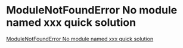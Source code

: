 # ModuleNotFoundError No module named xxx quick solution
[ModuleNotFoundError No module named xxx quick solution](https://aiwithcloud.com/2022/09/19/modulenotfounderror_no_module_named_xxx_quick_solution/)